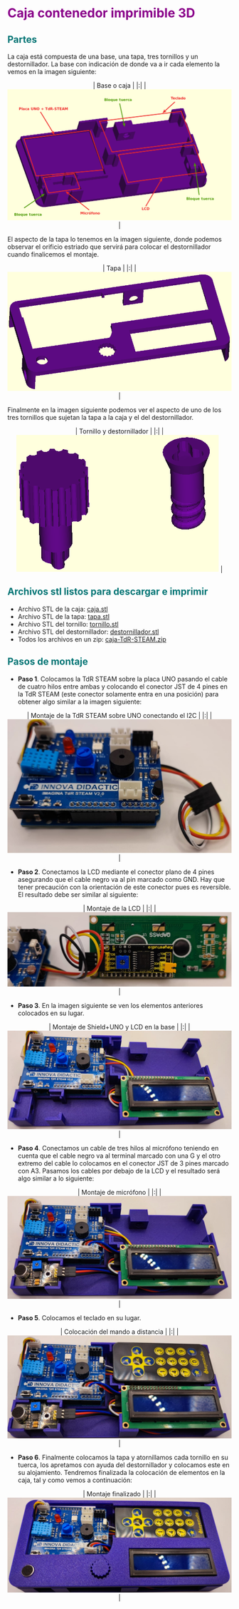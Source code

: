 # <FONT COLOR=#8B008B>Caja contenedor imprimible 3D</font>

## <FONT COLOR=#007575>**Partes**</font>
La caja está compuesta de una base, una tapa, tres tornillos y un destornillador. La base con indicación de donde va a ir cada elemento la vemos en la imagen siguiente:

<center>

| Base o caja |
|:|
| ![Base o caja](../img/img/inicio/caja.png) |

</center>

El aspecto de la tapa lo tenemos en la imagen siguiente, donde podemos observar el orificio estriado que servirá para colocar el destornillador cuando finalicemos el montaje.

<center>

| Tapa |
|:|
| ![Tapa](../img/img/inicio/tapa.png) |

</center>

Finalmente en la imagen siguiente podemos ver el aspecto de uno de los tres tornillos que sujetan la tapa a la caja y el del destornillador.

<center>

| Tornillo y destornillador |
|:|
| ![Tornillo y destornillador](../img/img/inicio/tornillo-destornillador.png) |

</center>

## <FONT COLOR=#007575>**Archivos stl listos para descargar e imprimir**</font>

* Archivo STL de la caja: [caja.stl](caja-TdR-STEAM/caja.stl)
* Archivo STL de la tapa: [tapa.stl](caja-TdR-STEAM/tapa.stl) 
* Archivo STL del tornillo: [tornillo.stl](caja-TdR-STEAM/tornillo.stl) 
* Archivo STL del destornillador: [destornillador.stl](caja-TdR-STEAM/destornillador.stl) 
* Todos los archivos en un zip: [caja-TdR-STEAM.zip](caja-TdR-STEAM/caja-TdR-STEAM.zip) 

## <FONT COLOR=#007575>**Pasos de montaje**</font>

* **Paso 1**. Colocamos la TdR STEAM sobre la placa UNO pasando el cable de cuatro hilos entre ambas y colocando el conector JST de 4 pines en la TdR STEAM (este conector solamente entra en una posición) para obtener algo similar a la imagen siguiente:

<center>

| Montaje de la TdR STEAM sobre UNO conectando el I2C |
|:|
| ![Montaje de la TdR STEAM sobre UNO conectando el I2C](../img/img/inicio/montaje-paso-1.jpeg) |

</center>

* **Paso 2**. Conectamos la LCD mediante el conector plano de 4 pines asegurando que el cable negro va al pin marcado como GND. Hay que tener precaución con la orientación de este conector pues es reversible. El resultado debe ser similar al siguiente:

<center>

| Montaje de la LCD |
|:|
| ![Montaje de la LCD](../img/img/inicio/montaje-paso-2.jpeg) |

</center>

* **Paso 3**. En la imagen siguiente se ven los elementos anteriores colocados en su lugar.

<center>

| Montaje de Shield+UNO y LCD en la base |
|:|
| ![Montaje de Shield+UNO y LCD en la base](../img/img/inicio/montaje-paso-3.jpeg) |

</center>

* **Paso 4**. Conectamos un cable de tres hilos al micrófono teniendo en cuenta que el cable negro va al terminal marcado con una G y el otro extremo del cable lo colocamos en el conector JST de 3 pines marcado con A3. Pasamos los cables por debajo de la LCD y el resultado será algo similar a lo siguiente:

<center>

| Montaje de micrófono |
|:|
| ![Montaje de micrófono](../img/img/inicio/montaje-paso-4.jpeg) |

</center>

* **Paso 5**. Colocamos el teclado en su lugar.

<center>

| Colocación del mando a distancia |
|:|
| ![Colocación del mando a distancia](../img/img/inicio/montaje-paso-5.jpeg) |

</center>

* **Paso 6**. Finalmente colocamos la tapa y atornillamos cada tornillo en su tuerca, los apretamos con ayuda del destornillador y colocamos este en su alojamiento. Tendremos finalizada la colocación de elementos en la caja, tal y como vemos a continuación:

<center>

| Montaje finalizado |
|:|
| ![Montaje finalizado](../img/img/inicio/montaje-paso-6.jpeg) |

</center>
